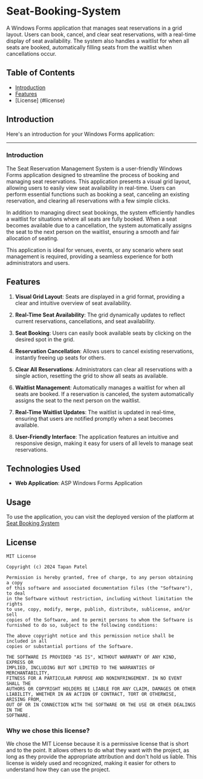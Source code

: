 # Seat-Booking-System

 A Windows Forms application that manages seat reservations in a grid layout. Users can book, cancel, and clear seat reservations, with a real-time display of seat availability. The system also handles a waitlist for when all seats are booked, automatically filling seats from the waitlist when cancellations occur.

## Table of Contents

- [Introduction](#introduction)
- [Features](#features)
- [License] (#license)


## Introduction

Here's an introduction for your Windows Forms application:

---

### Introduction

The Seat Reservation Management System is a user-friendly Windows Forms application designed to streamline the process of booking and managing seat reservations. This application presents a visual grid layout, allowing users to easily view seat availability in real-time. Users can perform essential functions such as booking a seat, canceling an existing reservation, and clearing all reservations with a few simple clicks.

In addition to managing direct seat bookings, the system efficiently handles a waitlist for situations where all seats are fully booked. When a seat becomes available due to a cancellation, the system automatically assigns the seat to the next person on the waitlist, ensuring a smooth and fair allocation of seating.

This application is ideal for venues, events, or any scenario where seat management is required, providing a seamless experience for both administrators and users.


## Features 

1. **Visual Grid Layout**: Seats are displayed in a grid format, providing a clear and intuitive overview of seat availability.

2. **Real-Time Seat Availability**: The grid dynamically updates to reflect current reservations, cancellations, and seat availability.

3. **Seat Booking**: Users can easily book available seats by clicking on the desired spot in the grid.

4. **Reservation Cancellation**: Allows users to cancel existing reservations, instantly freeing up seats for others.

5. **Clear All Reservations**: Administrators can clear all reservations with a single action, resetting the grid to show all seats as available.

6. **Waitlist Management**: Automatically manages a waitlist for when all seats are booked. If a reservation is canceled, the system automatically assigns the seat to the next person on the waitlist.

7. **Real-Time Waitlist Updates**: The waitlist is updated in real-time, ensuring that users are notified promptly when a seat becomes available.

8. **User-Friendly Interface**: The application features an intuitive and responsive design, making it easy for users of all levels to manage seat reservations.


## Technologies Used

- **Web Application**: ASP Windows Forms Application


## Usage

To use the application, you can visit the deployed version of the platform at [Seat Booking System](https://github.com/Tapan08/Seat-Booking-System)



## License

```plaintext
MIT License

Copyright (c) 2024 Tapan Patel

Permission is hereby granted, free of charge, to any person obtaining a copy
of this software and associated documentation files (the "Software"), to deal
in the Software without restriction, including without limitation the rights
to use, copy, modify, merge, publish, distribute, sublicense, and/or sell
copies of the Software, and to permit persons to whom the Software is
furnished to do so, subject to the following conditions:

The above copyright notice and this permission notice shall be included in all
copies or substantial portions of the Software.

THE SOFTWARE IS PROVIDED "AS IS", WITHOUT WARRANTY OF ANY KIND, EXPRESS OR
IMPLIED, INCLUDING BUT NOT LIMITED TO THE WARRANTIES OF MERCHANTABILITY,
FITNESS FOR A PARTICULAR PURPOSE AND NONINFRINGEMENT. IN NO EVENT SHALL THE
AUTHORS OR COPYRIGHT HOLDERS BE LIABLE FOR ANY CLAIM, DAMAGES OR OTHER
LIABILITY, WHETHER IN AN ACTION OF CONTRACT, TORT OR OTHERWISE, ARISING FROM,
OUT OF OR IN CONNECTION WITH THE SOFTWARE OR THE USE OR OTHER DEALINGS IN THE
SOFTWARE.
```
### Why we chose this license?

We chose the MIT License because it is a permissive license that is short and to the point. It allows others to do what they want with the project, as long as they provide the appropriate attribution and don't hold us liable. This license is widely used and recognized, making it easier for others to understand how they can use the project.
